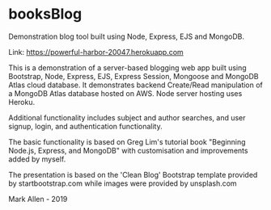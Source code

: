 # booksBlog
Demonstration blog tool built using Node, Express, EJS and MongoDB.

Link: https://powerful-harbor-20047.herokuapp.com

This is a demonstration of a server-based blogging web app built using Bootstrap, Node, Express, EJS, Express Session, Mongoose and MongoDB Atlas cloud database. It demonstrates backend Create/Read manipulation of a MongoDB Atlas database hosted on AWS. Node server hosting uses Heroku.

Additional functionality includes subject and author searches, and user signup, login, and authentication functionality.

The basic functionality is based on Greg Lim's tutorial book "Beginning Node.js, Express, and MongoDB" with customisation and improvements added by myself.

The presentation is based on the 'Clean Blog' Bootstrap template provided by startbootstrap.com while images were provided by unsplash.com

Mark Allen - 2019
